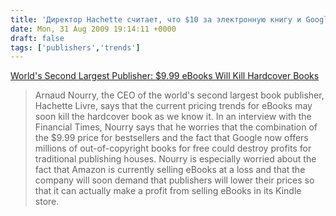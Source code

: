 ```yaml
---
title: 'Директор Hachette считает, что $10 за электронную книгу и Google убьют традиционное книгоиздание'
date: Mon, 31 Aug 2009 19:14:11 +0000
draft: false
tags: ['publishers','trends']
---
```


[World's Second Largest Publisher: $9.99 eBooks Will Kill Hardcover Books](http://www.readwriteweb.com/archives/does_amazons_999_price_for_ebooks_spell_the_end_of.php)  

> Arnaud Nourry, the CEO of the world's second largest book publisher, Hachette Livre, says that the current pricing trends for eBooks may soon kill the hardcover book as we know it. In an interview with the Financial Times, Nourry says that he worries that the combination of the $9.99 price for bestsellers and the fact that Google now offers millions of out-of-copyright books for free could destroy profits for traditional publishing houses. Nourry is especially worried about the fact that Amazon is currently selling eBooks at a loss and that the company will soon demand that publishers will lower their prices so that it can actually make a profit from selling eBooks in its Kindle store.